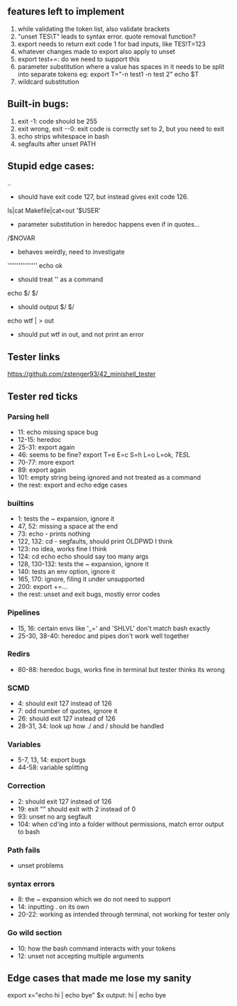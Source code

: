 ## features left to implement

1. while validating the token list, also validate brackets
2. "unset TES\T" leads to syntax error. quote removal function?
3. export needs to return exit code 1 for bad inputs, like TES!T=123
4. whatever changes made to export also apply to unset
5. export test+=: do we need to support this
6. parameter substitution where a value has spaces in it needs to be split into separate tokens eg: export T="-n test1 -n test 2" echo $T
7. wildcard substitution

## Built-in bugs:
1. exit -1: code should be 255
2. exit wrong, exit --0: exit code is correctly set to 2, but you need to exit
3. echo strips whitespace in bash
4. segfaults after unset PATH

## Stupid edge cases:
..
- should have exit code 127, but instead gives exit code 126.

ls|cat Makefile|cat<<asd>out
'$USER'
- parameter substitution in heredoc happens even if in quotes...

/$NOVAR
- behaves weirdly, need to investigate

'''''''''''''''' echo ok
- should treat '' as a command

echo $/ $/ 
- should output $/ $/

 echo wtf | > out
 - should put wtf in out, and not print an error

## Tester links
https://github.com/zstenger93/42_minishell_tester


## Tester red ticks

### Parsing hell
- 11: echo missing space bug
- 12-15: heredoc
- 25-31: export again
- 46: seems to be fine? export T=e E=c S=h L=o L=ok, $T$E$S$L
- 70-77: more export
- 89: export again
- 101: empty string being ignored and not treated as a command
- the rest: export and echo edge cases

### builtins
- 1: tests the ~ expansion, ignore it
- 47, 52: missing a space at the end
- 73: echo - prints nothing
- 122, 132: cd - segfaults, should print OLDPWD I think
- 123: no idea, works fine I think
- 124: cd echo echo should say too many args
- 128, 130-132: tests the ~ expansion, ignore it
- 140: tests an env option, ignore it
- 165, 170: ignore, filing it under unsupported
- 200: export +=...
- the rest: unset and exit bugs, mostly error codes

### Pipelines
- 15, 16: certain envs like '_=' and 'SHLVL' don't match bash exactly
- 25-30, 38-40: heredoc and pipes don't work well together

### Redirs
- 80-88: heredoc bugs, works fine in terminal but tester thinks its wrong

### SCMD
- 4: should exit 127 instead of 126
- 7: odd number of quotes, ignore it
- 26: should exit 127 instead of 126
- 28-31, 34: look up how ./ and / should be handled

### Variables
- 5-7, 13, 14: export bugs
- 44-58: variable splitting

### Correction
- 2: should exit 127 instead of 126
- 19: exit "" should exit with 2 instead of 0
- 93: unset no arg segfault
- 104: when cd'ing into a folder without permissions, match error output to bash

### Path fails
- unset problems

### syntax errors
- 8: the ~ expansion which we do not need to support
- 14: inputting . on its own
- 20-22: working as intended through terminal, not working for tester only

### Go wild section
- 10: how the bash command interacts with your tokens
- 12: unset not accepting multiple arguments

## Edge cases that made me lose my sanity
 export x="echo hi | echo bye"
 $x
output: hi | echo bye

